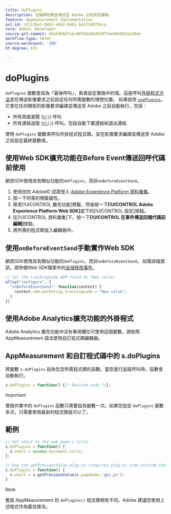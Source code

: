 ```yaml
---
title: doPlugins
description: 在編譯點擊並傳送至 Adobe 之前設定邏輯。
feature: Appmeasurement Implementation
exl-id: c5113be3-04b3-4dd2-8481-ba13149750ca
role: Admin, Developer
source-git-commit: 665bd68d7ebc08f0da02d93977ee0b583e1a28e6
workflow-type: tm+mt
source-wordcount: '309'
ht-degree: 63%

---
```


# doPlugins

`doPlugins` 變數會成為「最後呼叫」，負責設定實施中的值。這是呼叫[外掛程式方法](../plugins/impl-plugins.md)並在傳送影像要求之前設定任何所需變數的理想位置。 如果啟用 [`usePlugins`](../config-vars/useplugins.md)，它會在任何類型的影像要求編譯並傳送至 Adobe 之前自動執行，包括：

* 所有頁面瀏覽 ([`t()`](t-method.md)) 呼叫
* 所有連結追蹤 ([`tl()`](tl-method.md)) 呼叫，包括自動下載連結和退出連結

使用 `doPlugins` 變數來呼叫外掛程式程式碼，並在影像要求編譯並傳送至 Adobe 之前設定最終變數值。

## 使用Web SDK擴充功能在Before Event傳送回呼代碼前使用

網頁SDK使用具有類似功能的`doPlugins`，而非`onBeforeEventSend`。

1. 使用您的 AdobeID 認證登入 [Adobe Experience Platform 資料彙集](https://experience.adobe.com/data-collection)。
1. 按一下所需的標籤屬性。
1. 移至[!UICONTROL 擴充功能]標籤，然後按一下&#x200B;**[!UICONTROL Adobe Experience Platform Web SDK]**&#x200B;底下的[!UICONTROL 設定]按鈕。
1. 在[!UICONTROL 資料彙集]下，按一下&#x200B;**[!UICONTROL 在事件傳送回撥代碼前編輯]**&#x200B;按鈕。
1. 將所需的程式碼放入編輯器中。

## 使用`onBeforeEventSend`手動實作Web SDK

網頁SDK使用具有類似功能的`doPlugins`，而非`onBeforeEventSend`。 如需詳細資訊，請參閱Web SDK檔案中的[全域修改事件](https://experienceleague.adobe.com/docs/experience-platform/edge/fundamentals/tracking-events.html#modifying-events-globally)。

```js
// Set the trackingCode XDM field to "New value"
alloy("configure", {
  "onBeforeEventSend": function(content) {
    content.xdm.marketing.trackingCode = "New value";
  }
})
```

## 使用Adobe Analytics擴充功能的外掛程式

Adobe Analytics 擴充功能中沒有專用欄位可使用這個變數。請依照 AppMeasurement 語法使用自訂程式碼編輯器。

## AppMeasurement 和自訂程式碼中的 s.doPlugins

將變數 `s.doPlugins` 設為包含所需程式碼的函數。當您進行追蹤呼叫時，函數會自動執行。

```js
s.doPlugins = function() {/* Desired code */};
```

>[!IMPORTANT]
>
> 實施作業中的 `doPlugins` 函數只需要設為變數一次。如果您設定 `doPlugins` 變數多次，只需要使用最新的程式碼就可以了。

## 範例

```js
// Set eVar1 to the web page's title
s.doPlugins = function() {
  s.eVar1 = window.document.title;
};

// Use the getPreviousValue plug-in (requires plug-in code outside the function)
s.doPlugins = function() {
  s.eVar1 = s.getPreviousValue(s.pageName,'gpv_pn');
}
```

>[!NOTE]
>
>舊版 AppMeasurement 的 `doPlugins()` 程式碼稍有不同。Adobe 建議您使用上述格式作為最佳做法。
